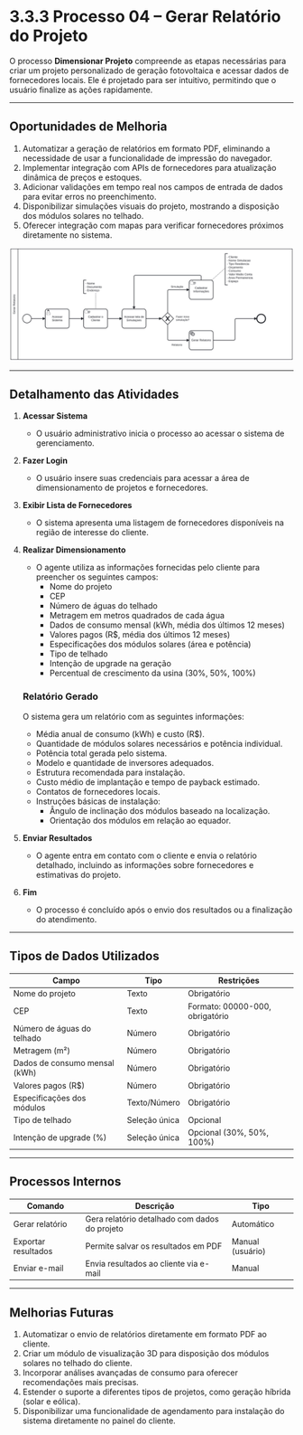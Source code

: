 # 3.3.3 Processo 04 – Gerar Relatório do Projeto  

O processo **Dimensionar Projeto** compreende as etapas necessárias para criar um projeto personalizado de geração fotovoltaica e acessar dados de fornecedores locais. Ele é projetado para ser intuitivo, permitindo que o usuário finalize as ações rapidamente.  

---

## Oportunidades de Melhoria  

1. Automatizar a geração de relatórios em formato PDF, eliminando a necessidade de usar a funcionalidade de impressão do navegador.  
2. Implementar integração com APIs de fornecedores para atualização dinâmica de preços e estoques.  
3. Adicionar validações em tempo real nos campos de entrada de dados para evitar erros no preenchimento.  
4. Disponibilizar simulações visuais do projeto, mostrando a disposição dos módulos solares no telhado.  
5. Oferecer integração com mapas para verificar fornecedores próximos diretamente no sistema.  

![Modelo BPMN Dimensionar Projeto](processos_diagramas/Processo-4-Dimensionar/RelatorioProjeto.svg "Modelo BPMN do Processo 04.")

---

## Detalhamento das Atividades  

1. **Acessar Sistema**  
   - O usuário administrativo inicia o processo ao acessar o sistema de gerenciamento.  

2. **Fazer Login**  
   - O usuário insere suas credenciais para acessar a área de dimensionamento de projetos e fornecedores.  

3. **Exibir Lista de Fornecedores**  
   - O sistema apresenta uma listagem de fornecedores disponíveis na região de interesse do cliente.  

4. **Realizar Dimensionamento**  
   - O agente utiliza as informações fornecidas pelo cliente para preencher os seguintes campos:  
     - Nome do projeto  
     - CEP  
     - Número de águas do telhado  
     - Metragem em metros quadrados de cada água  
     - Dados de consumo mensal (kWh, média dos últimos 12 meses)  
     - Valores pagos (R$, média dos últimos 12 meses)  
     - Especificações dos módulos solares (área e potência)  
     - Tipo de telhado  
     - Intenção de upgrade na geração  
     - Percentual de crescimento da usina (30%, 50%, 100%)  

   ### Relatório Gerado  
   O sistema gera um relatório com as seguintes informações:  
   - Média anual de consumo (kWh) e custo (R$).  
   - Quantidade de módulos solares necessários e potência individual.  
   - Potência total gerada pelo sistema.  
   - Modelo e quantidade de inversores adequados.  
   - Estrutura recomendada para instalação.  
   - Custo médio de implantação e tempo de payback estimado.  
   - Contatos de fornecedores locais.  
   - Instruções básicas de instalação:  
     - Ângulo de inclinação dos módulos baseado na localização.  
     - Orientação dos módulos em relação ao equador.  

5. **Enviar Resultados**  
   - O agente entra em contato com o cliente e envia o relatório detalhado, incluindo as informações sobre fornecedores e estimativas do projeto.  

6. **Fim**  
   - O processo é concluído após o envio dos resultados ou a finalização do atendimento.  

---

## Tipos de Dados Utilizados  

| **Campo**                        | **Tipo**         | **Restrições**                                   |  
|----------------------------------|------------------|-------------------------------------------------|  
| Nome do projeto                  | Texto            | Obrigatório                                     |  
| CEP                              | Texto            | Formato: 00000-000, obrigatório                 |  
| Número de águas do telhado       | Número           | Obrigatório                                     |  
| Metragem (m²)                    | Número           | Obrigatório                                     |  
| Dados de consumo mensal (kWh)    | Número           | Obrigatório                                     |  
| Valores pagos (R$)               | Número           | Obrigatório                                     |  
| Especificações dos módulos       | Texto/Número     | Obrigatório                                     |  
| Tipo de telhado                  | Seleção única    | Opcional                                        |  
| Intenção de upgrade (%)          | Seleção única    | Opcional (30%, 50%, 100%)                       |  

---

## Processos Internos  

| **Comando**         | **Descrição**                                   | **Tipo**         |  
|---------------------|------------------------------------------------|------------------|  
| Gerar relatório     | Gera relatório detalhado com dados do projeto  | Automático       |  
| Exportar resultados | Permite salvar os resultados em PDF            | Manual (usuário) |  
| Enviar e-mail       | Envia resultados ao cliente via e-mail         | Manual           |  

---

## Melhorias Futuras  

1. Automatizar o envio de relatórios diretamente em formato PDF ao cliente.  
2. Criar um módulo de visualização 3D para disposição dos módulos solares no telhado do cliente.  
3. Incorporar análises avançadas de consumo para oferecer recomendações mais precisas.  
4. Estender o suporte a diferentes tipos de projetos, como geração híbrida (solar e eólica).  
5. Disponibilizar uma funcionalidade de agendamento para instalação do sistema diretamente no painel do cliente.  
